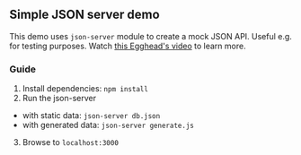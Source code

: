 ## Simple JSON server demo

This demo uses `json-server` module to create a mock JSON API. Useful e.g. for testing purposes. Watch [this Egghead's video](https://egghead.io/lessons/nodejs-creating-demo-apis-with-json-server) to learn more.

### Guide

1. Install dependencies: `npm install`
2. Run the json-server
  - with static data: `json-server db.json`
  - with generated data: `json-server generate.js`
3. Browse to `localhost:3000`
